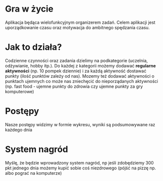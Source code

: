 # Gra w życie
Aplikacja będąca wielofunkcyjnym organizerem zadań. Celem aplikacji jest uporządkowanie czasu oraz motywacja do ambitnego spędzania czasu.

# Jak to działa?
Codzienne czynności oraz zadania dzielimy na podkategorie (uczelnia, odżywianie, hobby itp.). Do każdej z kategorii możemy dodawać **regularne aktywności** (np. 10 pompek dziennie) i za każdą aktywność dostawać punkty (ilość punktów zależy od nas). Mozemy też dodawać aktywności o punktach ujemnych co może nas zniechęcić do nieporządanych aktywności (np. fast food - ujemne punkty do zdrowia czy ujemne punkty za gry komputerowe)

# Postępy
Nasze postępy widzimy w formie wykresu, wyniki są podsumowywane raz każdego dnia

# System nagród
Myślę, że będzie wprowadzony system nagród, np jeśli zdobędziemy 300 pkt jednego dnia możemy kupić sobie coś niezdrowego (pójść na pizzę np. albo pograć na komputerze)

